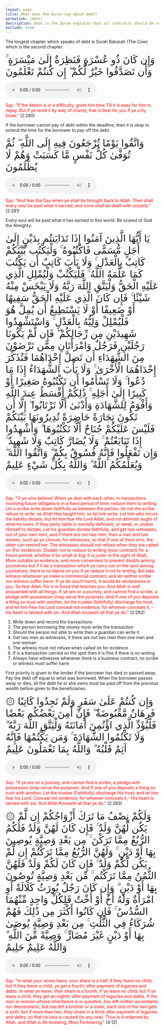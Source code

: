 ```yaml
---
layout: page
title: What does the Quran say about debt?
permalink: /debt/
description: Debt in the Quran explains that all contracts should be recorded and witnesses must be present.
exclude: true
---
```


The longest chapter which speaks of debt is Surah Bakarah (The Cow) which is the second chapter.

<font size="6">وَإِن كَانَ ذُو عُسْرَةٍ فَنَظِرَةٌ إِلَىٰ مَيْسَرَةٍ ۚ وَأَن تَصَدَّقُوا خَيْرٌ لَّكُمْ ۖ إِن كُنتُمْ تَعْلَمُونَ</font>
<p><audio controls><source src="http://www.everyayah.org/data/Abdurrahmaan_As-Sudais_64kbps/002280.mp3" type="audio/mp3"></audio></p>
<span style="color:red;">Say: "If the debtor is in a difficulty, grant him time Till it is easy for him to repay. But if ye remit it by way of charity, that is best for you if ye only knew."</span> (2:280)

If the borrower cannot pay of debt within the deadline, then it is okay to extend the time for the borrower to pay off the debt.

<font size="6">وَاتَّقُوا يَوْمًا تُرْجَعُونَ فِيهِ إِلَى اللَّهِ ۖ ثُمَّ تُوَفَّىٰ كُلُّ نَفْسٍ مَّا كَسَبَتْ وَهُمْ لَا يُظْلَمُونَ</font>
<p><audio controls><source src="http://www.everyayah.org/data/Abdurrahmaan_As-Sudais_64kbps/002281.mp3" type="audio/mp3"></audio></p>
<span style="color:red;">Say: "And fear the Day when ye shall be brought back to Allah. Then shall every soul be paid what it earned, and none shall be dealt with unjustly."</span> (2:281)

Every soul will be paid what it has earned in this world. Be scared of God the Almighty.

<font size="6">يَا أَيُّهَا الَّذِينَ آمَنُوا إِذَا تَدَايَنتُم بِدَيْنٍ إِلَىٰ أَجَلٍ مُّسَمًّى فَاكْتُبُوهُ ۚ وَلْيَكْتُب بَّيْنَكُمْ كَاتِبٌ بِالْعَدْلِ ۚ وَلَا يَأْبَ كَاتِبٌ أَن يَكْتُبَ كَمَا عَلَّمَهُ اللَّهُ ۚ فَلْيَكْتُبْ وَلْيُمْلِلِ الَّذِي عَلَيْهِ الْحَقُّ وَلْيَتَّقِ اللَّهَ رَبَّهُ وَلَا يَبْخَسْ مِنْهُ شَيْئًا ۚ فَإِن كَانَ الَّذِي عَلَيْهِ الْحَقُّ سَفِيهًا أَوْ ضَعِيفًا أَوْ لَا يَسْتَطِيعُ أَن يُمِلَّ هُوَ فَلْيُمْلِلْ وَلِيُّهُ بِالْعَدْلِ ۚ وَاسْتَشْهِدُوا شَهِيدَيْنِ مِن رِّجَالِكُمْ ۖ فَإِن لَّمْ يَكُونَا رَجُلَيْنِ فَرَجُلٌ وَامْرَأَتَانِ مِمَّن تَرْضَوْنَ مِنَ الشُّهَدَاءِ أَن تَضِلَّ إِحْدَاهُمَا فَتُذَكِّرَ إِحْدَاهُمَا الْأُخْرَىٰ ۚ وَلَا يَأْبَ الشُّهَدَاءُ إِذَا مَا دُعُوا ۚ وَلَا تَسْأَمُوا أَن تَكْتُبُوهُ صَغِيرًا أَوْ كَبِيرًا إِلَىٰ أَجَلِهِ ۚ ذَٰلِكُمْ أَقْسَطُ عِندَ اللَّهِ وَأَقْوَمُ لِلشَّهَادَةِ وَأَدْنَىٰ أَلَّا تَرْتَابُوا ۖ إِلَّا أَن تَكُونَ تِجَارَةً حَاضِرَةً تُدِيرُونَهَا بَيْنَكُمْ فَلَيْسَ عَلَيْكُمْ جُنَاحٌ أَلَّا تَكْتُبُوهَا ۗ وَأَشْهِدُوا إِذَا تَبَايَعْتُمْ ۚ وَلَا يُضَارَّ كَاتِبٌ وَلَا شَهِيدٌ ۚ وَإِن تَفْعَلُوا فَإِنَّهُ فُسُوقٌ بِكُمْ ۗ وَاتَّقُوا اللَّهَ ۖ وَيُعَلِّمُكُمُ اللَّهُ ۗ وَاللَّهُ بِكُلِّ شَيْءٍ عَلِيمٌ</font>
<p><audio controls><source src="http://www.everyayah.org/data/Abdurrahmaan_As-Sudais_64kbps/002282.mp3" type="audio/mp3"></audio></p>
<span style="color:red;">Say: "O ye who believe! When ye deal with each other, in transactions involving future obligations in a fixed period of time, reduce them to writing Let a scribe write down faithfully as between the parties: let not the scribe refuse to write: as Allah Has taught him, so let him write. Let him who incurs the liability dictate, but let him fear His Lord Allah, and not diminish aught of what he owes. If they party liable is mentally deficient, or weak, or unable Himself to dictate, Let his guardian dictate faithfully, and get two witnesses, out of your own men, and if there are not two men, then a man and two women, such as ye choose, for witnesses, so that if one of them errs, the other can remind her. The witnesses should not refuse when they are called on (For evidence). Disdain not to reduce to writing (your contract) for a future period, whether it be small or big: it is juster in the sight of Allah, More suitable as evidence, and more convenient to prevent doubts among yourselves but if it be a transaction which ye carry out on the spot among yourselves, there is no blame on you if ye reduce it not to writing. But take witness whenever ye make a commercial contract; and let neither scribe nor witness suffer harm. If ye do (such harm), it would be wickedness in you. So fear Allah. For it is Good that teaches you. And Allah is well acquainted with all things. If ye are on a journey, and cannot find a scribe, a pledge with possession (may serve the purpose). And if one of you deposits a thing on trust with another, let the trustee (faithfully) discharge his trust, and let him Fear his Lord conceal not evidence; for whoever conceals it, - his heart is tainted with sin. And Allah knoweth all that ye do."</span> (2:282)

1. Write down and record the transactions
2. The person borrowing the money must write the transaction
3. Should the person not able to write then a guardian can write it
4. Get two men as witnesses, if there are not two men then one man and one woman
5. The witness must not refuse when called on for evidence
6. If is a transaction carried on the spot then it is fine if there is no writing
7. Always have witnesses whenever there is a business contract, no scribe or witness must suffer harm

First priority is given to the lender if the borrower has died or passed away.
Pay the debt off equal to what was borrowed. When the borrower passes away or dies, all
the debt he or she owns must be paid off from the previous wealth before given to the beneficiaries.

<font size="6">۞ وَإِن كُنتُمْ عَلَىٰ سَفَرٍ وَلَمْ تَجِدُوا كَاتِبًا فَرِهَانٌ مَّقْبُوضَةٌ ۖ فَإِنْ أَمِنَ بَعْضُكُم بَعْضًا فَلْيُؤَدِّ الَّذِي اؤْتُمِنَ أَمَانَتَهُ وَلْيَتَّقِ اللَّهَ رَبَّهُ ۗ وَلَا تَكْتُمُوا الشَّهَادَةَ ۚ وَمَن يَكْتُمْهَا فَإِنَّهُ آثِمٌ قَلْبُهُ ۗ وَاللَّهُ بِمَا تَعْمَلُونَ عَلِيمٌ</font>
<p><audio controls><source src="http://www.everyayah.org/data/Abdurrahmaan_As-Sudais_64kbps/002283.mp3" type="audio/mp3"></audio></p>
<span style="color:red;">Say: "If ye are on a journey, and cannot find a scribe, a pledge with possession (may serve the purpose). And if one of you deposits a thing on trust with another, Let the trustee (Faithfully) discharge His trust, and let him fear his Lord. Conceal not evidence; for whoever conceals it,- His heart is tainted with sin. And Allah Knoweth all that ye do."</span> (2:283)

<font size="6">۞ وَلَكُمْ نِصْفُ مَا تَرَكَ أَزْوَاجُكُمْ إِن لَّمْ يَكُن لَّهُنَّ وَلَدٌ ۚ فَإِن كَانَ لَهُنَّ وَلَدٌ فَلَكُمُ الرُّبُعُ مِمَّا تَرَكْنَ ۚ مِن بَعْدِ وَصِيَّةٍ يُوصِينَ بِهَا أَوْ دَيْنٍ ۚ وَلَهُنَّ الرُّبُعُ مِمَّا تَرَكْتُمْ إِن لَّمْ يَكُن لَّكُمْ وَلَدٌ ۚ فَإِن كَانَ لَكُمْ وَلَدٌ فَلَهُنَّ الثُّمُنُ مِمَّا تَرَكْتُم ۚ مِّن بَعْدِ وَصِيَّةٍ تُوصُونَ بِهَا أَوْ دَيْنٍ ۗ وَإِن كَانَ رَجُلٌ يُورَثُ كَلَالَةً أَوِ امْرَأَةٌ وَلَهُ أَخٌ أَوْ أُخْتٌ فَلِكُلِّ وَاحِدٍ مِّنْهُمَا السُّدُسُ ۚ فَإِن كَانُوا أَكْثَرَ مِن ذَٰلِكَ فَهُمْ شُرَكَاءُ فِي الثُّلُثِ ۚ مِن بَعْدِ وَصِيَّةٍ يُوصَىٰ بِهَا أَوْ دَيْنٍ غَيْرَ مُضَارٍّ ۚ وَصِيَّةً مِّنَ اللَّهِ ۗ وَاللَّهُ عَلِيمٌ حَلِيمٌ</font>
<p><audio controls><source src="http://www.everyayah.org/data/Abdurrahmaan_As-Sudais_64kbps/004012.mp3" type="audio/mp3"></audio></p>
<span style="color:red;">Say: "In what your wives leave, your share is a half, if they leave no child; but if they leave a child, ye get a fourth; after payment of legacies and debts. In what ye leave, their share is a fourth, if ye leave no child; but if ye leave a child, they get an eighth; after payment of legacies and debts. If the man or woman whose inheritance is in question, has left neither ascendants nor descendants, but has left a brother or a sister, each one of the two gets a sixth; but if more than two, they share in a third; after payment of legacies and debts; so that no loss is caused (to any one). Thus is it ordained by Allah. and Allah is All-knowing, Most Forbearing."</span> (4:12)
